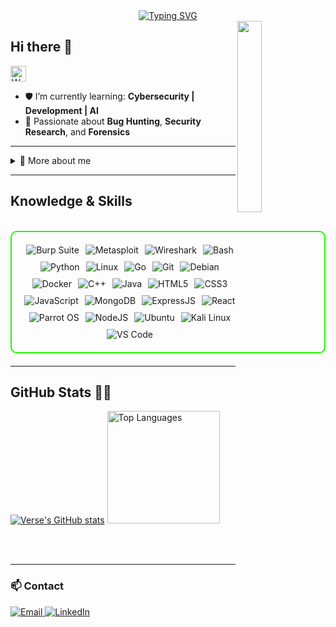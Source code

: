
<div align="center">
  <a href="https://git.io/typing-svg">
    <img src="https://readme-typing-svg.demolab.com?font=Fira+Code&pause=1000&color=22F700&width=435&lines=On+journey+to+become+a+great+Hacker" alt="Typing SVG" />
  </a>
</div>


<img width="28%" align='right' src="https://github.com/user-attachments/assets/e78e13fd-8c84-4c21-9471-79d5374d4a15">


## Hi there 👋
<img src="https://media.giphy.com/media/hvRJCLFzcasrR4ia7z/giphy.gif" width="25px" alt="Wave" />

- 🛡️ I’m currently learning: **Cybersecurity | Development | AI**
- 🌱 Passionate about **Bug Hunting**, **Security Research**, and **Forensics**

---

<details>
  <summary>📖 More about me</summary>

- **Name**: Edu 
- **From**: Brazil BR  
- 🕵️ Bug Hunter | Security Researcher | Forensics Analyst  
- 🔥 Offensive & Defensive Security techniques.
</details>

---

<h2 id="knowledge_skills" align=''> Knowledge & Skills </h2>

<br>

<div style="border: 2px solid #22F700; border-radius: 10px; padding: 20px; margin-bottom: 20px;">
  <div align="left" style="display: flex; flex-wrap: wrap; justify-content: center; gap: 10px;">
      <img src="https://img.shields.io/badge/Burp_Suite-FF6633?style=for-the-badge&logo=burp-suite&color=000000" alt="Burp Suite" />
      <img src="https://img.shields.io/badge/Metasploit-008C8C?style=for-the-badge&logo=metasploit&color=000000" alt="Metasploit" />
      <img src="https://img.shields.io/badge/Wireshark-009639?style=for-the-badge&logo=wireshark&color=000000" alt="Wireshark" />
      <img src="https://img.shields.io/badge/Bash-4EAA25?style=for-the-badge&logo=gnu-bash&color=000000" alt="Bash" />
      <img src="https://img.shields.io/badge/Python-3776AB?style=for-the-badge&logo=python&color=000000" alt="Python" />
      <img src="https://img.shields.io/badge/Linux-FCC624?style=for-the-badge&logo=linux&color=000000" alt="Linux" />
      <img src="https://img.shields.io/badge/Go-00ADD8?style=for-the-badge&logo=go&color=000000" alt="Go" />
      <img src="https://img.shields.io/badge/Git-F05032?style=for-the-badge&logo=git&color=000000" alt="Git" />
      <img src="https://img.shields.io/badge/Debian-D70A53?style=for-the-badge&logo=debian&color=000000" alt="Debian" />
      <img src="https://img.shields.io/badge/Docker-2496ED?style=for-the-badge&logo=docker&color=000000" alt="Docker" />
      <img src="https://img.shields.io/badge/C%2B%2B-F34B7F?style=for-the-badge&logo=c%2B%2B&color=000000" alt="C++" />
      <img src="https://img.shields.io/badge/Java-007396?style=for-the-badge&logo=java&color=000000" alt="Java" />
      <img src="https://img.shields.io/badge/HTML5-5D4B6C?style=for-the-badge&logo=html5&color=000000" alt="HTML5" />
      <img src="https://img.shields.io/badge/CSS3-2965F1?style=for-the-badge&logo=css3&color=000000" alt="CSS3" />
      <img src="https://img.shields.io/badge/JavaScript-F7DF1E?style=for-the-badge&logo=javascript&color=000000" alt="JavaScript" />
      <img src="https://img.shields.io/badge/MongoDB-47A248?style=for-the-badge&logo=mongodb&color=000000" alt="MongoDB" />
      <img src="https://img.shields.io/badge/ExpressJS-000000?style=for-the-badge&logo=express&color=000000" alt="ExpressJS" />
      <img src="https://img.shields.io/badge/React-61DAFB?style=for-the-badge&logo=react&color=000000" alt="React" />
      <img src="https://img.shields.io/badge/Parrot_OS-2E8E8F?style=for-the-badge&logo=parrot&color=000000" alt="Parrot OS" />
      <img src="https://img.shields.io/badge/Node.js-8CC84C?style=for-the-badge&logo=node.js&color=000000" alt="NodeJS" />
      <img src="https://img.shields.io/badge/Ubuntu-E95420?style=for-the-badge&logo=ubuntu&color=000000" alt="Ubuntu" />
      <img src="https://img.shields.io/badge/Kali_Linux-557C94?style=for-the-badge&logo=kali-linux&color=000000" alt="Kali Linux" />
      <img src="https://img.shields.io/badge/VS_Code-007ACC?style=for-the-badge&logo=visual-studio-code&color=000000" alt="VS Code" />
  </div>
</div>

---

<h2 id="github_stats" align=''>GitHub Stats 👨‍💻</h2>
 
  [![Verse's GitHub stats](https://github-readme-stats.vercel.app/api?username=eduxcode&theme=chartreuse-dark&&bg_color=00000000&hide_border=true&custom_title=%20)](https://github.com/eduxcode/github-readme-stats)
  <img height="180em" src="https://github-readme-stats.vercel.app/api/top-langs/?username=eduxcode&layout=compact&theme=chartreuse-dark" alt="Top Languages">

<br><br>


---
<!--
### 🛠️ Technologies
<div style="display: flex; flex-wrap: wrap; gap: 10px;">
  <img alt="Python" height="30" src="https://raw.githubusercontent.com/devicons/devicon/master/icons/python/python-original.svg">
  <img alt="Golang" height="30" src="https://raw.githubusercontent.com/devicons/devicon/master/icons/go/go-original.svg">
  <img alt="Linux" height="30" src="https://raw.githubusercontent.com/devicons/devicon/master/icons/linux/linux-original.svg">
  <img alt="Docker" height="30" src="https://raw.githubusercontent.com/devicons/devicon/master/icons/docker/docker-original.svg">
</div> 

---
-->

### 📫 Contact
<a href="mailto:eduxcode@outlook.com">
  <img src="https://img.shields.io/badge/-Email-%23333?style=for-the-badge&logo=gmail&logoColor=white" alt="Email">
</a>
<a href="https://www.linkedin.com/in/davicode/" target="_blank">
  <img src="https://img.shields.io/badge/-LinkedIn-%230077B5?style=for-the-badge&logo=linkedin&logoColor=white" alt="LinkedIn">
</a>
